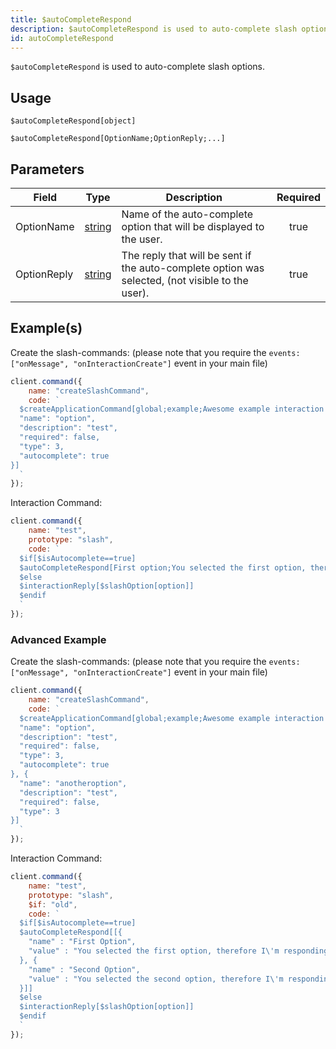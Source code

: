 ```yaml
---
title: $autoCompleteRespond
description: $autoCompleteRespond is used to auto-complete slash options.
id: autoCompleteRespond
---
```


`$autoCompleteRespond` is used to auto-complete slash options.

## Usage

```aoi
$autoCompleteRespond[object]
```

```aoi
$autoCompleteRespond[OptionName;OptionReply;...]
```

## Parameters

| Field       | Type                                                                                              | Description                                                                                      | Required |
| ----------- | ------------------------------------------------------------------------------------------------- | ------------------------------------------------------------------------------------------------ | :------: |
| OptionName  | [string](https://developer.mozilla.org/en-US/docs/Web/JavaScript/Reference/Global_Objects/String) | Name of the auto-complete option that will be displayed to the user.                             |   true   |
| OptionReply | [string](https://developer.mozilla.org/en-US/docs/Web/JavaScript/Reference/Global_Objects/String) | The reply that will be sent if the auto-complete option was selected, (not visible to the user). |   true   |

## Example(s)

Create the slash-commands: (please note that you require the `events: ["onMessage", "onInteractionCreate"]` event in
your main file)

```javascript
client.command({
    name: "createSlashCommand",
    code: `
  $createApplicationCommand[global;example;Awesome example interaction command with auto-complete!;true;true;slash;[{
  "name": "option",
  "description": "test",
  "required": false,
  "type": 3,
  "autocomplete": true
}]
  `
});
```

Interaction Command:

```javascript
client.command({
    name: "test",
    prototype: "slash",
    code: `
  $if[$isAutocomplete==true]
  $autoCompleteRespond[First option;You selected the first option, therefore I'm responding with this!;Second option;You selected the first second, therefore I'm responding with this!]
  $else
  $interactionReply[$slashOption[option]]
  $endif
  `
});
```

### Advanced Example

Create the slash-commands: (please note that you require the `events: ["onMessage", "onInteractionCreate"]` event in
your main file)

```javascript
client.command({
    name: "createSlashCommand",
    code: `
  $createApplicationCommand[global;example;Awesome example interaction command with auto-complete!;true;true;slash;[{
  "name": "option",
  "description": "test",
  "required": false,
  "type": 3,
  "autocomplete": true
}, {
  "name": "anotheroption",
  "description": "test",
  "required": false,
  "type": 3
}]
  `
});
```

Interaction Command:

```javascript
client.command({
    name: "test",
    prototype: "slash",
    $if: "old",
    code: `
  $if[$isAutocomplete==true]
  $autoCompleteRespond[[{ 
    "name" : "First Option",
    "value" : "You selected the first option, therefore I\'m responding with this!"
  }, {
    "name" : "Second Option",
    "value" : "You selected the second option, therefore I\'m responding with this!"
  }]]
  $else
  $interactionReply[$slashOption[option]]
  $endif
  `
});
```
